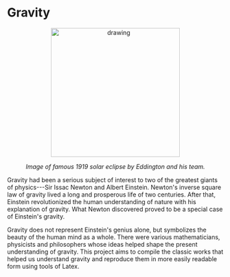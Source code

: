 # Gravity

<p align="center">
<img src="https://github.com/risherlock/Gravity/blob/main/figs/fig_eclipse_1919.jpg" alt="drawing" width="300"/>
</p>
<p align="center">
<em>Image of famous 1919 solar eclipse by Eddington and his team.</em>
</p>

Gravity had been a serious subject of interest to two of the greatest giants of physics---Sir Issac Newton and Albert Einstein. Newton's inverse square law of gravity lived a long and prosperous life of two centuries. After that, Einstein revolutionized the human understanding of nature with his explanation of gravity. What Newton discovered proved to be a special case of Einstein's gravity.

Gravity does not represent Einstein's genius alone, but symbolizes  the beauty of the human mind as a whole. There were various mathematicians, physicists and philosophers whose ideas helped shape the present understanding of gravity. This project aims to compile the classic works that helped us understand gravity and reproduce them in more easily readable form using tools of Latex.

